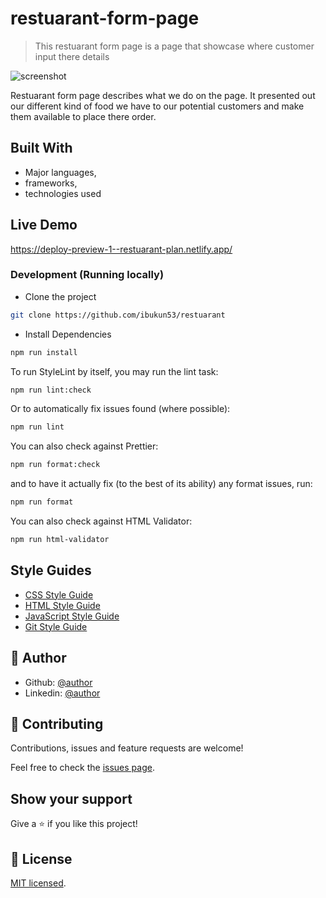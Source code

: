 # restuarant-form-page

> This restuarant form page is a page that showcase where customer input there details

![screenshot](./)

Restuarant form page describes what we do on the page. It presented out our different kind of food we have to our potential customers and make them available to place there order.

## Built With

- Major languages,
- frameworks,
- technologies used

## Live Demo

https://deploy-preview-1--restuarant-plan.netlify.app/

### Development (Running locally)

- Clone the project

```bash
git clone https://github.com/ibukun53/restuarant

```

- Install Dependencies

```bash
npm run install
```

To run StyleLint by itself, you may run the lint task:

```bash
npm run lint:check
```

Or to automatically fix issues found (where possible):

```bash
npm run lint
```

You can also check against Prettier:

```bash
npm run format:check
```

and to have it actually fix (to the best of its ability) any format issues, run:

```bash
npm run format
```

You can also check against HTML Validator:

```bash
npm run html-validator
```

## Style Guides

- [CSS Style Guide](http://udacity.github.io/frontend-nanodegree-styleguide/css.html)
- [HTML Style Guide](http://udacity.github.io/frontend-nanodegree-styleguide/index.html)
- [JavaScript Style Guide](http://udacity.github.io/frontend-nanodegree-styleguide/javascript.html)
- [Git Style Guide](https://udacity.github.io/git-styleguide/)

## 👤 Author

- Github: [@author](https://github.com/ibukun53/)
- Linkedin: [@author](https://www.linkedin.com/in/ibukun53/)

## 🤝 Contributing

Contributions, issues and feature requests are welcome!

Feel free to check the [issues page](../../issues).

## Show your support

Give a ⭐️ if you like this project!

## 📝 License

[MIT licensed](./LICENSE).
